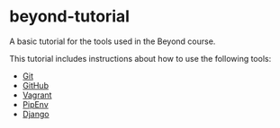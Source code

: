 # beyond-tutorial
A basic tutorial for the tools used in the Beyond course.

This tutorial includes instructions about how to use the following tools:

* [Git](htttps://git-scm.com/) 
* [GitHub](https://github.com/)
* [Vagrant](https://www.vagrantup.com/)
* [PipEnv](https://github.com/pypa/pipenv)
* [Django](https://www.djangoproject.com/)

